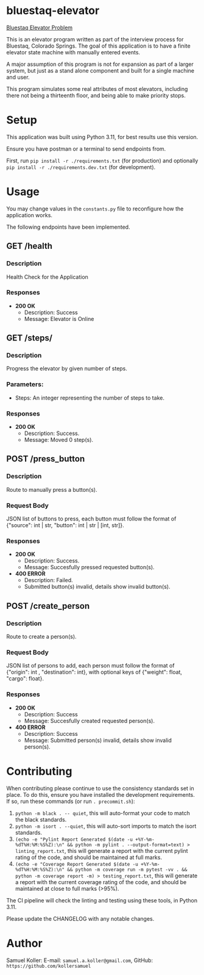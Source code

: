 # bluestaq-elevator

[Bluestaq Elevator Problem](https://github.com/kollersamuel/bluestaq-elevator)

This is an elevator program written as part of the interview process for Bluestaq, Colorado Springs. The goal of this application is to have a finite elevator state machine with manually entered events.

A major assumption of this program is not for expansion as part of a larger system, but just as a stand alone component and built for a single machine and user.

This program simulates some real attributes of most elevators, including there not being a thirteenth floor, and being able to make priority stops.

# Setup

This application was built using Python 3.11, for best results use this version.

Ensure you have postman or a terminal to send endpoints from.

First, run `pip install -r ./requirements.txt` (for production) and optionally `pip install -r ./requirements.dev.txt` (for development).

# Usage

You may change values in the `constants.py` file to reconfigure how the application works.

The following endpoints have been implemented.

## GET /health

### Description

Health Check for the Application

### Responses

- **200 OK**
  - Description: Success
  - Message: Elevator is Online

## GET /steps/<steps>

### Description

Progress the elevator by given number of steps.

### Parameters:
- Steps: An integer representing the number of steps to take.

### Responses

- **200 OK**
  - Description: Success.
  - Message: Moved 0 step(s).


## POST /press_button

### Description

Route to manually press a button(s).

### Request Body
JSON list of buttons to press, each button must follow the format of {"source": int | str, "button": int | str | [int, str]}.

### Responses

- **200 OK**
  - Description: Success.
  - Message: Succesfully pressed requested button(s).
- **400 ERROR**
  - Description: Failed.
  - Submitted button(s) invalid, details show invalid button(s).

## POST /create_person

### Description

Route to create a person(s).

### Request Body
JSON list of persons to add, each person must follow the format of {"origin": int , "destination": int}, with optional keys of {"weight": float, "cargo": float}.

### Responses

- **200 OK**
  - Description: Success
  - Message: Succesfully created requested person(s).
- **400 ERROR**
  - Description: Success
  - Message: Submitted person(s) invalid, details show invalid person(s).

# Contributing

When contributing please continue to use the consistency standards set in place. To do this, ensure you have installed the development requirements. If so, run these commands (or run `. precommit.sh`):

1. `python -m black . -- quiet`, this will auto-format your code to match the black standards.
2. `python -m isort . --quiet`, this will auto-sort imports to match the isort standards.
3. `(echo -e "Pylint Report Generated $(date -u +%Y-%m-%dT%H:%M:%S%Z):\n" && python -m pylint . --output-format=text) > linting_report.txt`, this will generate a report with the current pylint rating of the code, and should be maintained at full marks.
4. `(echo -e "Coverage Report Generated $(date -u +%Y-%m-%dT%H:%M:%S%Z):\n" && python -m coverage run -m pytest -vv . && python -m coverage report -m) > testing_report.txt`, this will generate a report with the current coverage rating of the code, and should be maintained at close to full marks (>95%).

The CI pipeline will check the linting and testing using these tools, in Python 3.11.

Please update the CHANGELOG with any notable changes.

# Author

Samuel Koller: E-mail: `samuel.a.koller@gmail.com`, GitHub: `https://github.com/kollersamuel`
